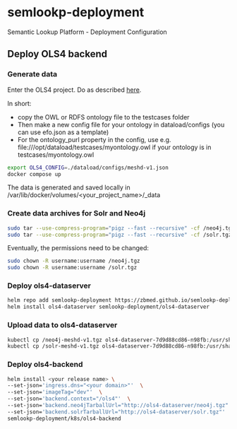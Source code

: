 # semlookp-deployment
Semantic Lookup Platform - Deployment Configuration


## Deploy OLS4 backend

### Generate data

Enter the OLS4 project. Do as described [here](https://github.com/EBISPOT/ols4?tab=readme-ov-file#deploying-ols4).

In short:
- copy the OWL or RDFS ontology file to the testcases folder
- Then make a new config file for your ontology in dataload/configs (you can use efo.json as a template)
- For the ontology_purl property in the config, use e.g. file:///opt/dataload/testcases/myontology.owl if your ontology is in testcases/myontology.owl

```bash
export OLS4_CONFIG=./dataload/configs/meshd-v1.json
docker compose up
```

The data is generated and saved locally in /var/lib/docker/volumes/<your_project_name>/_data

### Create data archives for Solr and Neo4j
```bash
sudo tar --use-compress-program="pigz --fast --recursive" -cf /neo4j.tgz -C /var/lib/docker/volumes/<your project name>/_data .
sudo tar --use-compress-program="pigz --fast --recursive" -cf /solr.tgz -C /var/lib/docker/volumes/<your project name>/_data .
```

Eventually, the permissions need to be changed:
```bash
sudo chown -R username:username /neo4j.tgz
sudo chown -R username:username /solr.tgz
```

### Deploy ols4-dataserver
```bash
helm repo add semlookp-deployment https://zbmed.github.io/semlookp-deployment/
helm install ols4-dataserver semlookp-deployment/ols4-dataserver
```

### Upload data to ols4-dataserver
```bash
kubectl cp /neo4j-meshd-v1.tgz ols4-dataserver-7d9d88cd86-n98fb:/usr/share/nginx/html/neo4j.tgz
kubectl cp /solr-meshd-v1.tgz ols4-dataserver-7d9d88cd86-n98fb:/usr/share/nginx/html/solr.tgz
```

### Deploy ols4-backend
```bash
helm install <your release name> \
--set-json='ingress.dns="<your domain>"'  \
--set-json='imageTag="dev"'  \
--set-json='backend.context="/ols4"'  \
--set-json='backend.neo4jTarballUrl="http://ols4-dataserver/neo4j.tgz"'  \
--set-json='backend.solrTarballUrl="http://ols4-dataserver/solr.tgz"'  \
semlookp-deployment/k8s/ols4-backend
```